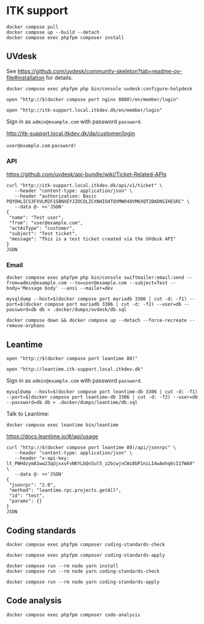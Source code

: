 # ITK support

```shell
docker compose pull
docker compose up --build --detach
docker compose exec phpfpm composer install
```

## UVdesk

See <https://github.com/uvdesk/community-skeleton?tab=readme-ov-file#installation> for details.

```shell
docker compose exec phpfpm php bin/console uvdesk:configure-helpdesk
```

```shell
open "http://$(docker compose port nginx 8080)/en/member/login"
```

```shell
open "http://itk-support.local.itkdev.dk/en/member/login"
```

Sign in as `admin@example.com` with password `password`.

<http://itk-support.local.itkdev.dk/da/customer/login>

`user@example.com`
`password!`

### API

<https://github.com/uvdesk/api-bundle/wiki/Ticket-Related-APIs>

``` shell
curl "http://itk-support.local.itkdev.dk/api/v1/ticket" \
   --header "content-type: application/json" \
   --header "authorization: Basic PQYOHLICS3FXVLM2F1SBNXEYJZOCOLZCXNHIO4TQVMW040VM6XQT2BADNSIHESRC" \
   --data @- <<'JSON'
{
 "name": "Test user",
 "from": "user@example.com",
 "actAsType": "customer",
 "subject": "Test ticket",
 "message": "This is a test ticket created via the UVdesk API"
}
JSON
```

### Email

``` shell
docker compose exec phpfpm php bin/console swiftmailer:email:send --from=admin@example.com --to=user@example.com --subject=Test --body='Message body' --ansi --mailer=dev
```

```shell
mysqldump --host=$(docker compose port mariadb 3306 | cut -d: -f1) --port=$(docker compose port mariadb 3306 | cut -d: -f2) --user=db --password=db db > .docker/dumps/uvdesk/db.sql
```

``` shell
docker compose down && docker compose up --detach --force-recreate --remove-orphans
```

## Leantime

```shell
open "http://$(docker compose port leantime 80)"
```

```shell
open "http://leantime.itk-support.local.itkdev.dk"
```

Sign in as `admin@example.com` with password `password`.

```shell
mysqldump --host=$(docker compose port leantime-db 3306 | cut -d: -f1) --port=$(docker compose port leantime-db 3306 | cut -d: -f2) --user=db --password=db db > .docker/dumps/leantime/db.sql
```

Talk to Leantime:

``` shell
docker compose exec leantime bin/leantime
```

<https://docs.leantime.io/#/api/usage>

``` shell
curl "http://$(docker compose port leantime 80)/api/jsonrpc" \
   --header "content-type: application/json" \
   --header "x-api-key: lt_PWHdzymA1ww23qUjxxvFvNKYLbQn5ul5_z2bcwjnCWz8bP1niLI4wAehq6cI1fWA9" \
   --data @- <<'JSON'
{
 "jsonrpc": "2.0",
 "method": "leantime.rpc.projects.getAll",
 "id": "test",
 "params": {}
}
JSON
```

## Coding standards

```shell
docker compose exec phpfpm composer coding-standards-check
```

```shell
docker compose exec phpfpm composer coding-standards-apply
```

```shell
docker compose run --rm node yarn install
docker compose run --rm node yarn coding-standards-check
```

```shell
docker compose run --rm node yarn coding-standards-apply
```

## Code analysis

```shell
docker compose exec phpfpm composer code-analysis
```
